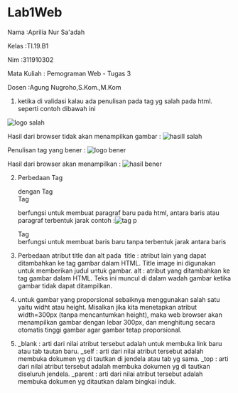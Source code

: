 # Lab1Web
<p>Nama   :Aprilia Nur Sa'adah </p>
<p>Kelas  :TI.19.B1 </p>
<p>Nim    :311910302 </p> 
<p>Mata Kuliah  : Pemograman Web - Tugas 3
<p>Dosen  :Agung Nugroho,S.Kom.,M.Kom </p>

1.	ketika di validasi kalau ada penulisan pada tag yg salah pada html. seperti contoh dibawah ini

![logo salah](https://user-images.githubusercontent.com/54062259/112762903-6b69f900-902c-11eb-8fad-be619877c4c2.PNG)

Hasil dari browser tidak akan menampilkan gambar :
![hasill salah](https://user-images.githubusercontent.com/54062259/112763029-f4813000-902c-11eb-9e6b-3dccef89e196.PNG)

Penulisan tag yang bener :
![logo bener](https://user-images.githubusercontent.com/54062259/112763062-20041a80-902d-11eb-8e0c-3f4d99f58573.PNG)

Hasil dari browser akan menampilkan :
![hasil bener](https://user-images.githubusercontent.com/54062259/112763067-2d210980-902d-11eb-9067-c366f92f62bb.PNG)

2. Perbedaan Tag <p> dengan Tag <br>
   Tag <p> berfungsi untuk membuat paragraf baru pada html, antara baris atau paragraf terbentuk jarak
     contoh :![tag p](https://user-images.githubusercontent.com/54062259/112763281-06af9e00-902e-11eb-820d-720096499429.PNG)
   
   Tag <br> berfungsi untuk membuat baris baru tanpa terbentuk jarak antara baris
   
3. Perbedaan atribut title dan alt pada <img>
      title : atribut lain yang dapat ditambahkan ke tag gambar dalam HTML. Title image ini digunakan untuk memberikan judul untuk gambar.
      alt :  atribut yang ditambahkan ke tag gambar dalam HTML. Teks ini muncul di dalam wadah gambar ketika gambar tidak dapat ditampilkan.

4. untuk gambar yang proporsional sebaiknya menggunakan salah satu yaitu widht atau height. Misalkan jika kita menetapkan atribut width=300px (tanpa mencantumkan height), maka web browser akan menampilkan gambar dengan lebar 300px, dan menghitung secara otomatis tinggi gambar agar gambar tetap proporsional.
5. _blank : arti dari nilai atribut tersebut adalah untuk membuka link baru atau tab tautan  baru.
    _self : arti dari nilai atribut tersebut adalah membuka dokumen yg di tautkan di jendela atau tab yg sama.
    _top : arti dari nilai atribut tersebut adalah membuka dokumen yg di tautkan diseluruh jendela.
    _parent : arti dari nilai atribut tersebut adalah membuka dokumen yg ditautkan dalam bingkai induk. 



